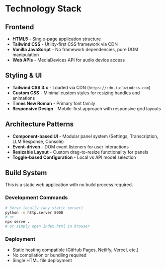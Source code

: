 # Technology Stack

## Frontend
- **HTML5** - Single-page application structure
- **Tailwind CSS** - Utility-first CSS framework via CDN
- **Vanilla JavaScript** - No framework dependencies, pure DOM manipulation
- **Web APIs** - MediaDevices API for audio device access

## Styling & UI
- **Tailwind CSS 3.x** - Loaded via CDN (`https://cdn.tailwindcss.com`)
- **Custom CSS** - Minimal custom styles for resizing handles and animations
- **Times New Roman** - Primary font family
- **Responsive Design** - Mobile-first approach with responsive grid layouts

## Architecture Patterns
- **Component-based UI** - Modular panel system (Settings, Transcription, LLM Response, Console)
- **Event-driven** - DOM event listeners for user interactions
- **Resizable Layout** - Custom drag-to-resize functionality for panels
- **Toggle-based Configuration** - Local vs API model selection

## Build System
This is a static web application with no build process required.

### Development Commands
```bash
# Serve locally (any static server)
python -m http.server 8000
# or
npx serve .
# or simply open index.html in browser
```

### Deployment
- Static hosting compatible (GitHub Pages, Netlify, Vercel, etc.)
- No compilation or bundling required
- Single HTML file deployment